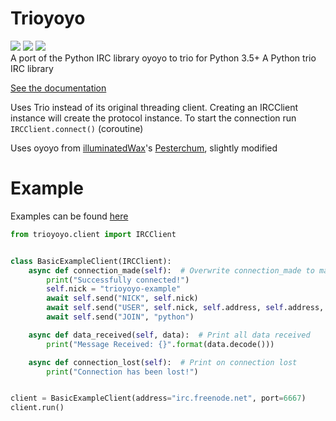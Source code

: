 # Trioyoyo
<a href="https://pypi.python.org/pypi/trioyoyo"><img src="https://img.shields.io/pypi/v/trioyoyo.svg" /></a>
<a href="https://pypi.python.org/pypi/trioyoyo"><img src="https://img.shields.io/pypi/l/trioyoyo.svg" /></a>
<a href="https://pypi.python.org/pypi/trioyoyo"><img src="https://img.shields.io/pypi/pyversions/trioyoyo.svg" /></a>
<br />
A port of the Python IRC library oyoyo to trio for Python 3.5+
A Python trio IRC library

[See the documentation](http://typheus.me/trioyoyo)

Uses Trio instead of its original threading client. Creating an IRCClient instance will create the protocol instance.
To start the connection run `IRCClient.connect()` (coroutine)

Uses oyoyo from [illuminatedWax](https://github.com/illuminatedwax)'s [Pesterchum](https://github.com/illuminatedwax/pesterchum/tree/master/oyoyo), slightly modified

# Example
Examples can be found [here](https://github.com/henry232323/trioyoyo/tree/master/examples)
```py
from trioyoyo.client import IRCClient


class BasicExampleClient(IRCClient):
    async def connection_made(self):  # Overwrite connection_made to make it send join commands
        print("Successfully connected!")
        self.nick = "trioyoyo-example"
        await self.send("NICK", self.nick)
        await self.send("USER", self.nick, self.address, self.address, self.nick)
        await self.send("JOIN", "python")

    async def data_received(self, data):  # Print all data received
        print("Message Received: {}".format(data.decode()))

    async def connection_lost(self):  # Print on connection lost
        print("Connection has been lost!")


client = BasicExampleClient(address="irc.freenode.net", port=6667)
client.run()
```

